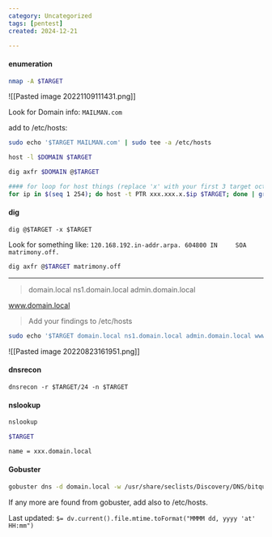 ```yaml
---
category: Uncategorized
tags: [pentest]
created: 2024-12-21

---
```

#### enumeration
```bash - kali
nmap -A $TARGET
```

![[Pasted image 20221109111431.png]]

Look for Domain info:  `MAILMAN.com`

add to /etc/hosts:

```bash - target
sudo echo '$TARGET MAILMAN.com' | sudo tee -a /etc/hosts
```

```bash - target
host -l $DOMAIN $TARGET
```

```bash - target
dig axfr $DOMAIN @$TARGET
```

```bash - target
#### for loop for host things (replace 'x' with your first 3 target octets)
for ip in $(seq 1 254); do host -t PTR xxx.xxx.x.$ip $TARGET; done | grep "name pointer"
```

#### dig
```
dig @$TARGET -x $TARGET
```

Look for something like:
`120.168.192.in-addr.arpa. 604800 IN     SOA     matrimony.off. `

```bash - kali
dig axfr @$TARGET matrimony.off 
```

---

>domain.local 
ns1.domain.local
admin.domain.local

www.domain.local

>Add  your findings to /etc/hosts

```bash - target
sudo echo '$TARGET domain.local ns1.domain.local admin.domain.local www.domain.local' | sudo tee -a /etc/hosts
```

![[Pasted image 20220823161951.png]]

#### dnsrecon
```
dnsrecon -r $TARGET/24 -n $TARGET
```

#### nslookup
```bash - kali
nslookup
```

```bash - kali
$TARGET
```

```bash - kali
name = xxx.domain.local
```

#### Gobuster
```bash - kali
gobuster dns -d domain.local -w /usr/share/seclists/Discovery/DNS/bitquark-subdomains-top100000.txt 
```

If any more are found from gobuster, add also to /etc/hosts.


Last updated: `$= dv.current().file.mtime.toFormat("MMMM dd, yyyy 'at' HH:mm")`
